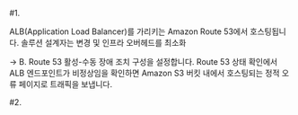 #1. 

ALB(Application Load Balancer)를 가리키는 Amazon Route 53에서 호스팅됩니다.
솔루션 설계자는 변경 및 인프라 오버헤드를 최소화

-> B. Route 53 활성-수동 장애 조치 구성을 설정합니다. Route 53 상태 확인에서 ALB 엔드포인트가 비정상임을 확인하면 Amazon S3 버킷 내에서 호스팅되는 정적 오류 페이지로 트래픽을 보냅니다. 

#2. 